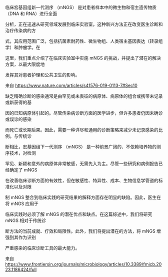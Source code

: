 

临床宏基因组新一代测序 （mNGS） 是对患者样本中的微生物和宿主遗传物质（DNA 和 RNA）进行全面

分析，正在迅速从研究领域发展到临床实验室。这种新兴方法正在改变医生诊断和治疗传染病的方

式，其应用范围广泛，包括抗菌素耐药性、微生物组、人类宿主基因表达（转录组学）和肿瘤学。在

这里，我们重点介绍了在临床实验室中实施 mNGS 的挑战，并提出了潜在的解决方案，以最大限度地

发挥其对患者护理和公共卫生的影响。

来自 <https://www.nature.com/articles/s41576-019-0113-7#Sec10>

缺乏精确诊断的感染通常是由罕见或未表征的病原体、病原体的组合或携带未记录或新获得的基

因的已知病原体引起的。尽管传染病诊断方面的医学进步，但许多患者仍因未确诊或误诊的感染

而死亡或长期后果。因此，需要一种详尽和通用的诊断策略来减少未记录感染的比例。与传统诊

断相比，宏基因组下一代测序 （mNGS） 是一种前景广阔的、不依赖培养物的测序技术，对检测

罕见、新颖和意外的病原体非常敏感，无需先入为主。尽管一些研究和病例报告已经确定了 mNGS

在改善临床诊断方面的有效性，但在敏感性、特异性、成本、生物信息学管道的标准化以及对限

制 mNGS 整合到临床实践的研究结果的解释方面存在明显的缺陷。因此，医生在将 mNGS 应用于

临床实践时必须了解 mNGS 的潜在优点和缺点。在这篇综述中，我们将研究 mNGS 相对于传统诊

断方法的当前成就、疗效和局限性。此外，我们将提出潜在的方法，将 mNGS 增强到其作为识别

严重感染的临床诊断工具的最大能力。

来自 <https://www.frontiersin.org/journals/microbiology/articles/10.3389/fmicb.2023.1186424/full>

